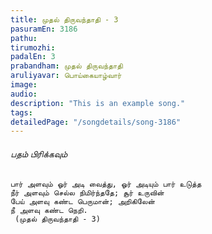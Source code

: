 ```yaml
---
title: முதல் திருவந்தாதி - 3
pasuramEn: 3186
pathu: 
tirumozhi: 
padalEn: 3
prabandham: முதல் திருவந்தாதி
aruliyavar: பொய்கையாழ்வார்
image: 
audio: 
description: "This is an example song."
tags: 
detailedPage: "/songdetails/song-3186"
---
```



###### பதம் பிரிக்கவும்


	பார் அளவும் ஓர் அடி வைத்து, ஓர் அடியும் பார் உடுத்த
	நீர் அளவும் செல்ல நிமிர்ந்ததே; சூர் உருவின்
	பேய் அளவு கண்ட பெருமான்; அறிகிலேன்
	நீ அளவு கண்ட நெறி.
	 (முதல் திருவந்தாதி - 3)
	